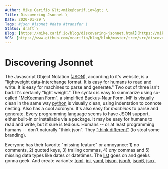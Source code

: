 ```yaml
---
Author: Mike Carifio &lt;<mike@carif.io>&gt; \
Title: Discovering Jsonnet \
Date: 2020-01-29 \
Tags: #json #jsonet #data #transfer \ 
Status: draft \
Blog: [https://mike.carif.io/blog/discovering-jsonnet.html](https://mike.carif.io/blog/discovering-jsonnet.html) \
VCS: [https://www.github.com/mcarifio/blog/blob/master/tree/src/discovering-jsonnet.md](https://www.github.com/mcarifio/blog/blob/master/src/discovering-jsonnet.md)
---
```


# Discovering Jsonnet

The Javascript Object Notation ([JSON](https://www.json.org/)), according to it's website, is a "lightweight data-interchange format. It is easy for humans to read and write. It is easy for machines to parse and generate." Two out of three isn't bad. It's certainly "light weight." The syntax is easy to summarize using so-called ["McKeeman Form"](https://www.crockford.com/mckeeman.html), a simplified Backus-Naur Form. MF is visually clean in the same way [python](https://www.python.org/) is visually clean, using indentation to connote nesting. Also has a cool acronym. It's also easy for _machines_ to parse and generate. Every programming language seems to have JSON support, either built-in or installable via a package. It may be easy for humans to read and write, but it sure is tedious. Humans -- or at least programming humans -- don't naturally "think json". They ["think different"](https://en.wikipedia.org/wiki/Think_different) (to steal some branding).

Everyone has their favorite "missing feature" or annoyance: 1) no comments, 2) quoted keys, 3) trailing commas, 4) _any_ commas and 
5) missing data types like dates or datetimes. The [list](https://news.ycombinator.com/item?id=12327668) goes on and geeks gonna geek. 
And create variants: [toml](), [ini](), [yaml](), [hjson](), [json5](), [json6](), [jsox](https://github.com/d3x0r/jsox), 




<!-- @publish: git commit -am "Discovering Jsonnet" && git push -->
